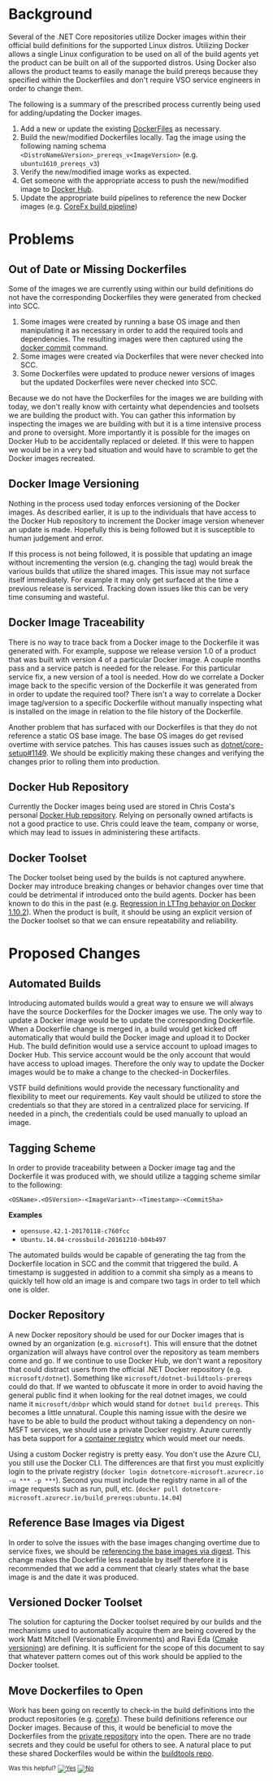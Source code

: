 # Background #
Several of the .NET Core repositories utilize Docker images within their official build definitions for the supported Linux distros.  Utilizing Docker allows a single Linux configuration to be used on all of the build agents yet the product can be built on all of the supported distros.  Using Docker also allows the product teams to easily manage the build prereqs because they specified within the Dockerfiles and don't require VSO service engineers in order to change them.

The following is a summary of the prescribed process currently being used for adding/updating the Docker images.

1. Add a new or update the existing [DockerFiles](https://devdiv.visualstudio.com/DevDiv/_git/DotNetCore?path=%2Fdockerfiles&version=GBmaster&_a=contents) as necessary.
2. Build the new/modified Dockerfiles locally.  Tag the image using the following naming schema `<DistroName&Version>_prereqs_v<ImageVersion>` (e.g. `ubuntu1610_prereqs_v3`)
3. Verify the new/modified image works as expected.
4. Get someone with the appropriate access to push the new/modified image to [Docker Hub](https://hub.docker.com/r/chcosta/dotnetcore/).
5. Update the appropriate build pipelines to reference the new Docker images (e.g. [CoreFx build pipeline](https://github.com/dotnet/corefx/blob/94780d59037393369d22def54466b2e13d81c435/buildpipeline/pipeline.json))

# Problems #

## Out of Date or Missing Dockerfiles ##
Some of the images we are currently using within our build definitions do not have the corresponding Dockerfiles they were generated from checked into SCC.  

1. Some images were created by running a base OS image and then manipulating it as necessary in order to add the required tools and dependencies.  The resulting images were then captured using the [docker commit](https://docs.docker.com/engine/reference/commandline/commit/) command.  
2. Some images were created via Dockerfiles that were never checked into SCC.
3. Some Dockerfiles were updated to produce newer versions of images but the updated Dockerfiles were never checked into SCC.

Because we do not have the Dockerfiles for the images we are building with today, we don't really know with certainty what dependencies and toolsets we are building the product with.  You can gather this information by inspecting the images we are building with but it is a time intensive process and prone to oversight.  More importantly it is possible for the images on Docker Hub to be accidentally replaced or deleted.  If this were to happen we would be in a very bad situation and would have to scramble to get the Docker images recreated.

## Docker Image Versioning ##
Nothing in the process used today enforces versioning of the Docker images.  As described earlier, it is up to the individuals that have access to the Docker Hub repository to increment the Docker image version whenever an update is made.  Hopefully this is being followed but it is susceptible to human judgement and error.

If this process is not being followed, it is possible that updating an image without incrementing the version (e.g. changing the tag) would break the various builds that utilize the shared images.  This issue may not surface itself immediately. For example it may only get surfaced at the time a previous release is serviced.  Tracking down issues like this can be very time consuming and wasteful.

## Docker Image Traceability ##
There is no way to trace back from a Docker image to the Dockerfile it was generated with.  For example, suppose we release version 1.0 of a product that was built with version 4 of a particular Docker image.  A couple months pass and a service patch is needed for the release.  For this particular service fix, a new version of a tool is needed.  How do we correlate a Docker image back to the specific version of the Dockerfile it was generated from in order to update the required tool?  There isn't a way to correlate a Docker image tag/version to a specific Dockerfile without manually inspecting what is installed on the image in relation to the file history of the Dockerfile.

Another problem that has surfaced with our Dockerfiles is that they do not reference a static OS base image.  The base OS images do get revised overtime with service patches.  This has causes issues such as [dotnet/core-setup#1149](https://github.com/dotnet/core-setup/pull/1149).  We should be explicitly making these changes and verifying the changes prior to rolling them into production.

## Docker Hub Repository ##
Currently the Docker images being used are stored in Chris Costa's personal [Docker Hub repository](https://hub.docker.com/r/chcosta/dotnetcore/).  Relying on personally owned artifacts is not a good practice to use.  Chris could leave the team, company or worse, which may lead to issues in administering these artifacts.

## Docker Toolset ##
The Docker toolset being used by the builds is not captured anywhere.  Docker may introduce breaking changes or behavior changes over time that could be detrimental if introduced onto the build agents.  Docker has been known to do this in the past (e.g. [Regression in LTTng behavior on Docker 1.10.2](https://github.com/docker/docker/issues/20818)).   When the product is built, it should be using an explicit version of the Docker toolset so that we can ensure repeatability and reliability.

# Proposed Changes #

## Automated Builds ##
Introducing automated builds would a great way to ensure we will always have the source Dockerfiles for the Docker images we use.  The only way to update a Docker image would be to update the corresponding Dockerfile.  When a Dockerfile change is merged in, a build would get kicked off automatically that would build the Docker image and upload it to Docker Hub.  The build definition would use a service account to upload images to Docker Hub.  This service account would be the only account that would have access to upload images.  Therefore the only way to update the Docker images would be to make a change to the checked-in Dockerfiles.

VSTF build definitions would provide the necessary functionality and flexibility to meet our requirements.  Key vault should be utilized to store the credentials so that they are stored in a centralized place for servicing.  If needed in a pinch, the credentials could be used manually to upload an image.  

## Tagging Scheme ##
In order to provide traceability between a Docker image tag and the Dockerfile it was produced with, we should utilize a tagging scheme similar to the following:

`<OSName>.<OSVersion>-<ImageVariant>-<Timestamp>-<CommitSha>`

**Examples**

- `opensuse.42.1-20170118-c760fcc`
- `Ubuntu.14.04-crossbuild-20161210-b04b497` 

The automated builds would be capable of generating the tag from the Dockerfile location in SCC and the commit that triggered the build.  A timestamp is suggested in addition to a commit sha simply as a means to quickly tell how old an image is and compare two tags in order to tell which one is older.

## Docker Repository ##
A new Docker repository should be used for our Docker images that is owned by an organization (e.g. `microsoft`).  This will ensure that the dotnet organization will always have control over the repository as team members come and go.  If we continue to use Docker Hub, we don't want a repository that could distract users from the official .NET Docker repository (e.g. `microsoft/dotnet`).  Something like `microsoft/dotnet-buildtools-prereqs` could do that. If we wanted to obfuscate it more in order to avoid having the general public find it when looking for the real dotnet images, we could name it `microsoft/dnbpr` which would stand for `dotnet build prereqs`.  This becomes a little unnatural.  Couple this naming issue with the desire we have to be able to build the product without taking a dependency on non-MSFT services, we should use a private Docker registry.  Azure currently has beta support for a [container registry](https://azure.microsoft.com/en-us/services/container-registry/) which would meet our needs.

Using a custom Docker registry is pretty easy. You don't use the Azure CLI, you still use the Docker CLI. The differences are that first you must explicitly login to the private registry (`docker login dotnetcore-microsoft.azurecr.io -u *** -p ***`). Second you must include the registry name in all of the image requests such as run, pull, etc. (`docker pull dotnetcore-microsoft.azurecr.io/build_prereqs:ubuntu.14.04`)

## Reference Base Images via Digest ##
In order to solve the issues with the base images changing overtime due to service fixes, we should be [referencing the base images via digest](https://docs.docker.com/engine/reference/builder/#/from).  This change makes the Dockerfile less readable by itself therefore it is recommended that we add a comment that clearly states what the base image is and the date it was produced.

## Versioned Docker Toolset ##
The solution for capturing the Docker toolset required by our builds and the mechanisms used to automatically acquire them are being covered by the work Matt Mitchell (Versionable Environments) and Ravi Eda ([Cmake versioning](https://github.com/dotnet/arcade/blob/main/Documentation/Project-Docs/cmake-scenarios.md)) are defining.  It is sufficient for the scope of this document to say that whatever pattern comes out of this work should be applied to the Docker toolset.

## Move Dockerfiles to Open ##
Work has been going on recently to check-in the build definitions into the product repositories (e.g. [corefx](https://github.com/dotnet/corefx/tree/master/buildpipeline)).  These build definitions reference our Docker images.  Because of this, it would be beneficial to move the Dockerfiles from the [private repository](https://devdiv.visualstudio.com/DevDiv/_git/DotNetCore?path=%2Fdockerfiles&version=GBmaster&_a=contents) into the open.  There are no trade secrets and they could be useful for others to see.  A natural place to put these shared Dockerfiles would be within the [buildtools repo](https://github.com/dotnet/buildtools).



<!-- Begin Generated Content: Doc Feedback -->
<sub>Was this helpful? [![Yes](https://helix.dot.net/f/ip/5?p=Documentation%5CProject-Docs%5Cdocker-image-usage-improvements.md)](https://helix.dot.net/f/p/5?p=Documentation%5CProject-Docs%5Cdocker-image-usage-improvements.md) [![No](https://helix.dot.net/f/in)](https://helix.dot.net/f/n/5?p=Documentation%5CProject-Docs%5Cdocker-image-usage-improvements.md)</sub>
<!-- End Generated Content-->
